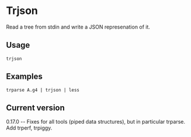 # Trjson

Read a tree from stdin and write a JSON represenation of it.

## Usage

    trjson

## Examples

    trparse A.g4 | trjson | less

## Current version

0.17.0 -- Fixes for all tools (piped data structures), but in particular trparse. Add trperf, trpiggy.
